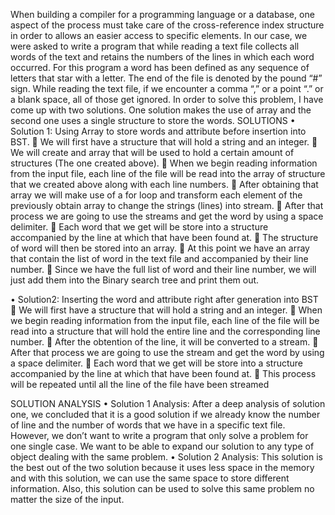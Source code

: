 When building a compiler for a programming language or a database, one aspect of the process must take care of the cross-reference index structure in order to allows an easier access to specific elements. In our case, we were asked to write a program that while reading a text file collects all words of the text and retains the numbers of the lines in which each word occurred. For this program a word has been defined as any sequence of letters that star with a letter. The end of the file is denoted by the pound “#” sign. While reading the text file, if we encounter a comma “,” or a point “.” or a blank space, all of those get ignored. In order to solve this problem, I have come up with two solutions. One solution makes the use of array and the second one uses a single structure to store the words.
                                                          SOLUTIONS
•	Solution 1: Using Array to store words and attribute before insertion into BST.
	We will first have a structure that will hold a string and an integer.
	We will create and array that will be used to hold a certain amount of structures (The one created above).
	When we begin reading information from the input file, each line of the file will be read into the array of structure that we created above along with each line numbers.
	After obtaining that array we will make use of a for loop and transform each element of the previously obtain array to change the strings (lines) into stream.
	After that process we are going to use the streams and get the word by using a space delimiter.
	Each word that we get will be store into a structure accompanied by the line at which that have been found at.
	The structure of word will then be stored into an array.
	At this point we have an array that contain the list of word in the text file and accompanied by their line number.
	Since we have the full list of word and their line number, we will just add them into the Binary search tree and print them out.

•	Solution2: Inserting the word and attribute right after generation into BST
	 We will first have a structure that will hold a string and an integer.
	When we begin reading information from the input file, each line of the file will be read into a structure that will hold the entire line and the corresponding line number.
	After the obtention of the line, it will be converted to a stream.
	After that process we are going to use the stream and get the word by using a space delimiter.
	Each word that we get will be store into a structure accompanied by the line at which that have been found at.
	This process will be repeated until all the line of the file have been streamed





SOLUTION ANALYSIS
•	Solution 1 Analysis: After a deep analysis of solution one, we concluded that it is a good solution if we already know the number of line and the number of words that we have in a specific text file. However, we don’t want to write a program that only solve a problem for one single case. We want to be able to expand our solution to any type of object dealing with the same problem.
•	Solution 2 Analysis: This solution is the best out of the two solution because it uses less space in the memory and with this solution, we can use the same space to store different information. Also, this solution can be used to solve this same problem no matter the size of the input.


